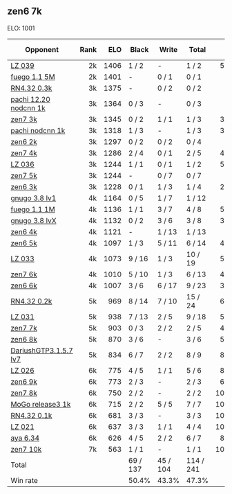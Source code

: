 ## zen6 7k ##

ELO: 1001

Opponent | Rank | ELO | Black | Write | Total | Win rate
---------|-----:|----:|-------|-------|-------|-------:
[LZ 039](LZ%20039.md) | 2k | 1406 | 1 / 2 | - | 1 / 2 | 50.0%
[fuego 1.1 5M](fuego%201.1%205M.md) | 2k | 1401 | - | 0 / 1 | 0 / 1 | 0.0%
[RN4.32 0.3k](RN4.32%200.3k.md) | 3k | 1375 | - | 0 / 2 | 0 / 2 | 0.0%
[pachi 12.20 nodcnn 1k](pachi%2012.20%20nodcnn%201k.md) | 3k | 1364 | 0 / 3 | - | 0 / 3 | 0.0%
[zen7 3k](zen7%203k.md) | 3k | 1345 | 0 / 2 | 1 / 1 | 1 / 3 | 33.3%
[pachi nodcnn 1k](pachi%20nodcnn%201k.md) | 3k | 1318 | 1 / 3 | - | 1 / 3 | 33.3%
[zen6 2k](zen6%202k.md) | 3k | 1297 | 0 / 2 | 0 / 2 | 0 / 4 | 0.0%
[zen7 4k](zen7%204k.md) | 3k | 1286 | 2 / 4 | 0 / 1 | 2 / 5 | 40.0%
[LZ 036](LZ%20036.md) | 3k | 1244 | 1 / 1 | 0 / 1 | 1 / 2 | 50.0%
[zen7 5k](zen7%205k.md) | 3k | 1244 | - | 0 / 7 | 0 / 7 | 0.0%
[zen6 3k](zen6%203k.md) | 3k | 1228 | 0 / 1 | 1 / 3 | 1 / 4 | 25.0%
[gnugo 3.8 lv1](gnugo%203.8%20lv1.md) | 4k | 1164 | 0 / 5 | 1 / 7 | 1 / 12 | 8.3%
[fuego 1.1 1M](fuego%201.1%201M.md) | 4k | 1136 | 1 / 1 | 3 / 7 | 4 / 8 | 50.0%
[gnugo 3.8 lvX](gnugo%203.8%20lvX.md) | 4k | 1132 | 0 / 2 | 3 / 6 | 3 / 8 | 37.5%
[zen6 4k](zen6%204k.md) | 4k | 1121 | - | 1 / 13 | 1 / 13 | 7.7%
[zen6 5k](zen6%205k.md) | 4k | 1097 | 1 / 3 | 5 / 11 | 6 / 14 | 42.9%
[LZ 033](LZ%20033.md) | 4k | 1073 | 9 / 16 | 1 / 3 | 10 / 19 | 52.6%
[zen7 6k](zen7%206k.md) | 4k | 1010 | 5 / 10 | 1 / 3 | 6 / 13 | 46.2%
[zen6 6k](zen6%206k.md) | 4k | 1007 | 3 / 6 | 6 / 17 | 9 / 23 | 39.1%
[RN4.32 0.2k](RN4.32%200.2k.md) | 5k | 969 | 8 / 14 | 7 / 10 | 15 / 24 | 62.5%
[LZ 031](LZ%20031.md) | 5k | 938 | 7 / 13 | 2 / 5 | 9 / 18 | 50.0%
[zen7 7k](zen7%207k.md) | 5k | 903 | 0 / 3 | 2 / 2 | 2 / 5 | 40.0%
[zen6 8k](zen6%208k.md) | 5k | 870 | 3 / 6 | - | 3 / 6 | 50.0%
[DariushGTP3.1.5.7 lv7](DariushGTP3.1.5.7%20lv7.md) | 5k | 834 | 6 / 7 | 2 / 2 | 8 / 9 | 88.9%
[LZ 026](LZ%20026.md) | 6k | 775 | 4 / 5 | 1 / 1 | 5 / 6 | 83.3%
[zen6 9k](zen6%209k.md) | 6k | 773 | 2 / 3 | - | 2 / 3 | 66.7%
[zen7 8k](zen7%208k.md) | 6k | 750 | 2 / 2 | - | 2 / 2 | 100.0%
[MoGo release3 1k](MoGo%20release3%201k.md) | 6k | 715 | 2 / 2 | 5 / 5 | 7 / 7 | 100.0%
[RN4.32 0.1k](RN4.32%200.1k.md) | 6k | 681 | 3 / 3 | - | 3 / 3 | 100.0%
[LZ 021](LZ%20021.md) | 6k | 637 | 3 / 3 | 1 / 1 | 4 / 4 | 100.0%
[aya 6.34](aya%206.34.md) | 6k | 626 | 4 / 5 | 2 / 2 | 6 / 7 | 85.7%
[zen7 10k](zen7%2010k.md) | 7k | 563 | 1 / 1 | - | 1 / 1 | 100.0%
Total | | | 69 / 137 | 45 / 104 | 114 / 241 | 
Win rate| | | 50.4% | 43.3% | 47.3% | 
